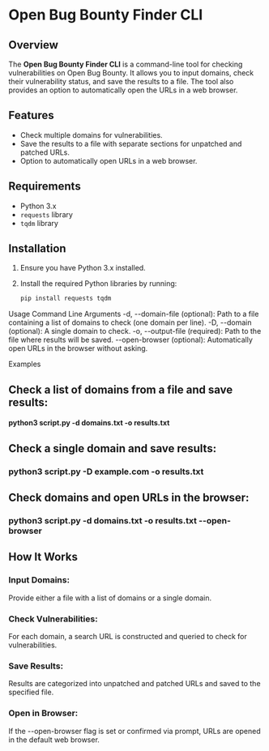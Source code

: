 # Open Bug Bounty Finder CLI

## Overview

The **Open Bug Bounty Finder CLI** is a command-line tool for checking vulnerabilities on Open Bug Bounty. It allows you to input domains, check their vulnerability status, and save the results to a file. The tool also provides an option to automatically open the URLs in a web browser.

## Features

- Check multiple domains for vulnerabilities.
- Save the results to a file with separate sections for unpatched and patched URLs.
- Option to automatically open URLs in a web browser.

## Requirements

- Python 3.x
- `requests` library
- `tqdm` library

## Installation

1. Ensure you have Python 3.x installed.
2. Install the required Python libraries by running:

   ```bash
   pip install requests tqdm

Usage
Command Line Arguments
-d, --domain-file (optional): Path to a file containing a list of domains to check (one domain per line).
-D, --domain (optional): A single domain to check.
-o, --output-file (required): Path to the file where results will be saved.
--open-browser (optional): Automatically open URLs in the browser without asking.

Examples
## Check a list of domains from a file and save results:
#### python3 script.py -d domains.txt -o results.txt

## Check a single domain and save results:
### python3 script.py -D example.com -o results.txt

## Check domains and open URLs in the browser:
### python3 script.py -d domains.txt -o results.txt --open-browser

## How It Works

### Input Domains:
Provide either a file with a list of domains or a single domain.

### Check Vulnerabilities:
For each domain, a search URL is constructed and queried to check for vulnerabilities.

### Save Results:
Results are categorized into unpatched and patched URLs and saved to the specified file.

### Open in Browser:
If the --open-browser flag is set or confirmed via prompt, URLs are opened in the default web browser.
